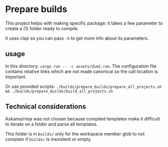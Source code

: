 # Prepare builds

This project helps with making specific package: it takes a few parameter to create a (1) folder ready to compile.

It uses clap so you can pass `-h` to get more info about its parameters.

## usage

In this directory: `cargo run -- -c assets/dim2.ron`.
The configuration file contains relative links which are not made canonical so the call location is important.

Or use provided scripts: `./builds/prepare_builds/prepare_all_projects.sh && ./builds/prepare_builds/build_all_projects.sh`

## Technical considerations

Askama/rinja was not chosen because compiled templates make it difficult to iterate on a folder and parse all templates.

This folder is in `builds/` only for the workspace member glob to not complain if `builds/` is inexistent or empty.
